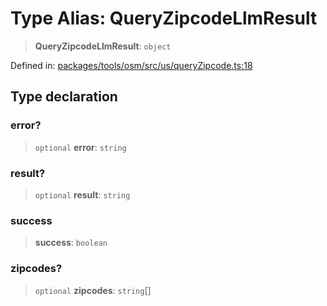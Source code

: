 # Type Alias: QueryZipcodeLlmResult

> **QueryZipcodeLlmResult**: `object`

Defined in: [packages/tools/osm/src/us/queryZipcode.ts:18](https://github.com/GeoDaCenter/openassistant/blob/28e38a23cf528ccfe10391135d12fba8d3e385da/packages/tools/osm/src/us/queryZipcode.ts#L18)

## Type declaration

### error?

> `optional` **error**: `string`

### result?

> `optional` **result**: `string`

### success

> **success**: `boolean`

### zipcodes?

> `optional` **zipcodes**: `string`[]
